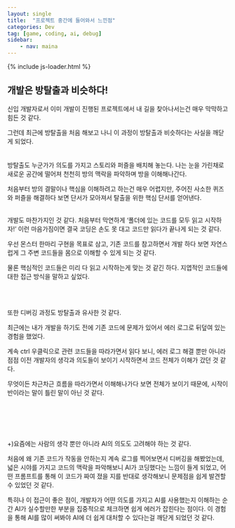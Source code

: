 ```yaml
---
layout: single
title:  "프로젝트 중간에 들어와서 느낀점"
categories: Dev
tag: [game, coding, ai, debug]
sidebar:
    - nav: maina
---
```


{% include js-loader.html %}

## 개발은 방탈출과 비슷하다!

신입 개발자로서 이미 개발이 진행된 프로젝트에서 내 길을 찾아나서는건 매우 막막하고 힘든 것 같다.

그런데 최근에 방탈출을 처음 해보고 나니 이 과정이 방탈출과 비슷하다는 사실을 깨닫게 되었다.
<br>
<br>
<br>
방탈출도 누군가가 의도를 가지고 스토리와 퍼즐을 배치해 놓는다. 나는 눈을 가린채로 새로운 공간에 떨어져 천천히 방의 맥락을 파악하며 방을 이해해나간다.

처음부터 방의 결말이나 핵심을 이해하려고 하는건 매우 어렵지만, 주어진 사소한 퀴즈와 퍼즐을 해결하다 보면 단서가 모아져서 탈출을 위한 핵심 단서를 얻어낸다.    
<br>

개발도 마찬가지인 것 같다. 처음부터 막연하게 ‘폴더에 있는 코드를 모두 읽고 시작하자!’ 이런 마음가짐이면 결국 코딩은 손도 못 대고 코드만 읽다가 끝나게 되는 것 같다.      

우선 몬스터 한마리 구현을 목표로 삼고, 기존 코드를 참고하면서 개발 하다 보면 자연스럽게 그 주변 코드들을 몸으로 이해할 수 있게 되는 것 같다. 

물론 핵심적인 코드들은 미리 다 읽고 시작하는게 맞는 것 같긴 하다. 지엽적인 코드들에 대한 접근 방식을 말하고 싶었다.      

<br><br>

또한 디버깅 과정도 방탈출과 유사한 것 같다.

최근에는 내가 개발을 하기도 전에 기존 코드에 문제가 있어서 에러 로그로 뒤덮여 있는 경험을 했었다.

계속 ctrl 우클릭으로 관련 코드들을 따라가면서 읽다 보니, 에러 로그 해결 뿐만 아니라 점점 이전 개발자의 생각과 의도들이 보이기 시작하면서 코드 전체가 이해가 갔던 것 같다.

무엇이든 차근차근 흐름을 따라가면서 이해해나가다 보면 전체가 보이기 때문에, 시작이 반이라는 말이 틀린 말이 아닌 것 같다.      

<br><br><br><br>

+)요즘에는 사람의 생각 뿐만 아니라 AI의 의도도 고려해야 하는 것 같다. 

처음에 왜 기존 코드가 작동을 안하는지 계속 로그를 찍어보면서 디버깅을 해봤었는데, 넓은 시야를 가지고 코드의 맥락을 파악해보니 AI가 코딩했다는 느낌이 들게 되었고, 어떤 프롬프트를 통해 이 코드가 짜여 졌을 지를 반대로 생각해보니 문제점을 쉽게 발견할 수 있었던 것 같다. 

특히나 이 접근이 좋은 점이, 개발자가 어떤 의도를 가지고 AI를 사용했는지 이해하는 순간 AI가 실수할만한 부분을 집중적으로 체크하면 쉽게 에러가 잡힌다는 점이다. 이 경험을 통해 AI를 많이 써봐야 AI에 더 쉽게 대처할 수 있다는걸 깨닫게 되었던 것 같다.
